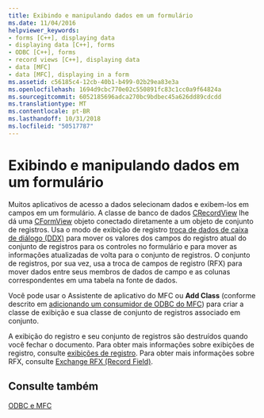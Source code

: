 ```yaml
---
title: Exibindo e manipulando dados em um formulário
ms.date: 11/04/2016
helpviewer_keywords:
- forms [C++], displaying data
- displaying data [C++], forms
- ODBC [C++], forms
- record views [C++], displaying data
- data [MFC]
- data [MFC], displaying in a form
ms.assetid: c56185c4-12cb-40b1-b499-02b29ea83e3a
ms.openlocfilehash: 1694d9cbc770e02c550891fc83c1cc0a9f64824a
ms.sourcegitcommit: 6052185696adca270bc9bdbec45a626dd89cdcdd
ms.translationtype: MT
ms.contentlocale: pt-BR
ms.lasthandoff: 10/31/2018
ms.locfileid: "50517787"
---
```

# <a name="displaying-and-manipulating-data-in-a-form"></a>Exibindo e manipulando dados em um formulário

Muitos aplicativos de acesso a dados selecionam dados e exibem-los em campos em um formulário. A classe de banco de dados [CRecordView](../../mfc/reference/crecordview-class.md) lhe dá uma [CFormView](../../mfc/reference/cformview-class.md) objeto conectado diretamente a um objeto de conjunto de registros. Usa o modo de exibição de registro [troca de dados de caixa de diálogo (DDX)](../../mfc/dialog-data-exchange-and-validation.md) para mover os valores dos campos do registro atual do conjunto de registros para os controles no formulário e para mover as informações atualizadas de volta para o conjunto de registros. O conjunto de registros, por sua vez, usa a troca de campos de registro (RFX) para mover dados entre seus membros de dados de campo e as colunas correspondentes em uma tabela na fonte de dados.

Você pode usar o Assistente de aplicativo do MFC ou **Add Class** (conforme descrito em [adicionando um consumidor de ODBC do MFC](../../mfc/reference/adding-an-mfc-odbc-consumer.md)) para criar a classe de exibição e sua classe de conjunto de registros associado em conjunto.

A exibição do registro e seu conjunto de registros são destruídos quando você fechar o documento. Para obter mais informações sobre exibições de registro, consulte [exibições de registro](../../data/record-views-mfc-data-access.md). Para obter mais informações sobre RFX, consulte [Exchange RFX (Record Field)](../../data/odbc/record-field-exchange-rfx.md).

## <a name="see-also"></a>Consulte também

[ODBC e MFC](../../data/odbc/odbc-and-mfc.md)